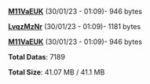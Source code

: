 [**M11VaEUK**](/data/M11VaEUK.txt) (30/01/23 - 01:09)- 946 bytes

[**LvqzMzNr**](/data/LvqzMzNr.txt) (30/01/23 - 01:09)- 1181 bytes

[**M11VaEUK**](/data/M11VaEUK.txt) (30/01/23 - 01:09)- 946 bytes

**Total Datas**: 7189

**Total Size**: 41.07 MB / 41.1 MB